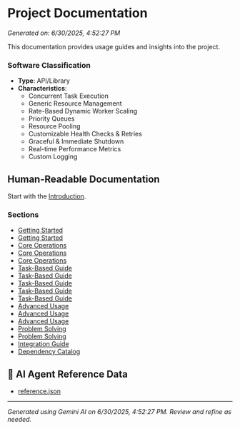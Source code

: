 # Project Documentation

*Generated on: 6/30/2025, 4:52:27 PM*

This documentation provides usage guides and insights into the project.

### Software Classification
- **Type**: API/Library
- **Characteristics**: 
    - Concurrent Task Execution
    - Generic Resource Management
    - Rate-Based Dynamic Worker Scaling
    - Priority Queues
    - Resource Pooling
    - Customizable Health Checks & Retries
    - Graceful & Immediate Shutdown
    - Real-time Performance Metrics
    - Custom Logging

## Human-Readable Documentation

Start with the [Introduction](./usage/introduction.md).

### Sections
- [Getting Started](./usage/getting-started/overview-core-concepts.md)
- [Getting Started](./usage/getting-started/quick-setup-guide.md)
- [Core Operations](./usage/core-operations/task-execution-and-queues.md)
- [Core Operations](./usage/core-operations/resource-management-and-health-checks.md)
- [Core Operations](./usage/core-operations/shutdown-procedures.md)
- [Task-Based Guide](./usage/task-based-guide/asynchronous-background-jobs.md)
- [Task-Based Guide](./usage/task-based-guide/high-priority-operations.md)
- [Task-Based Guide](./usage/task-based-guide/immediate-synchronous-tasks.md)
- [Task-Based Guide](./usage/task-based-guide/resilient-error-handling.md)
- [Task-Based Guide](./usage/task-based-guide/dynamic-scaling-with-bursting.md)
- [Advanced Usage](./usage/advanced-usage/custom-logging-metrics.md)
- [Advanced Usage](./usage/advanced-usage/context-cancellation.md)
- [Advanced Usage](./usage/advanced-usage/performance-tuning-monitoring.md)
- [Problem Solving](./usage/problem-solving/common-issues-troubleshooting.md)
- [Problem Solving](./usage/problem-solving/error-reference.md)
- [Integration Guide](./usage/integration-guide.md)
- [Dependency Catalog](./usage/dependency-catalog.md)

## 🤖 AI Agent Reference Data

- [reference.json](./usage/agent-data/reference.json)



---
*Generated using Gemini AI on 6/30/2025, 4:52:27 PM. Review and refine as needed.*